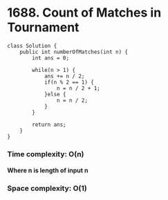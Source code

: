 # 1688. Count of Matches in Tournament
```
class Solution {
    public int numberOfMatches(int n) {
        int ans = 0;
		
		while(n > 1) {
			ans += n / 2;
			if(n % 2 == 1) {
				n = n / 2 + 1;
			}else {
				n = n / 2;
			}
		}
		
        return ans;
    }
}
```
### Time complexity: O(n)
#### Where n is length of input n
### Space complexity: O(1)